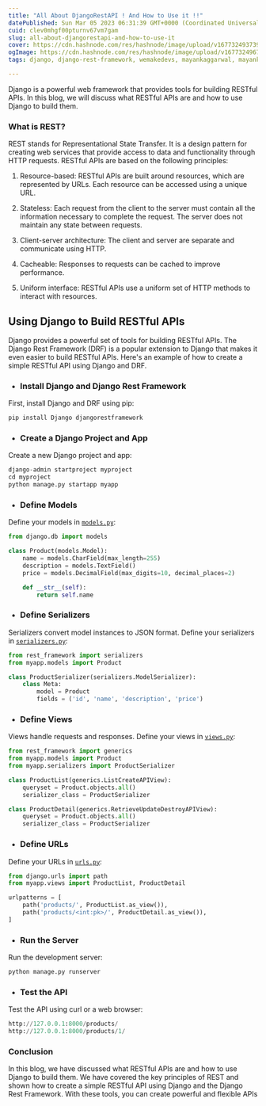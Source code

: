 ```yaml
---
title: "All About DjangoRestAPI ! And How to Use it !!"
datePublished: Sun Mar 05 2023 06:31:39 GMT+0000 (Coordinated Universal Time)
cuid: clev0mhgf00pturnv67vm7gam
slug: all-about-djangorestapi-and-how-to-use-it
cover: https://cdn.hashnode.com/res/hashnode/image/upload/v1677324937393/d9df9985-f936-4780-8883-d22d9bff566b.png
ogImage: https://cdn.hashnode.com/res/hashnode/image/upload/v1677324967175/b5f37e5b-b0ac-4c4c-93f0-8a897cdb6915.png
tags: django, django-rest-framework, wemakedevs, mayankaggarwal, mayank

---
```


Django is a powerful web framework that provides tools for building RESTful APIs. In this blog, we will discuss what RESTful APIs are and how to use Django to build them.

### What is REST?

REST stands for Representational State Transfer. It is a design pattern for creating web services that provide access to data and functionality through HTTP requests. RESTful APIs are based on the following principles:

1. Resource-based: RESTful APIs are built around resources, which are represented by URLs. Each resource can be accessed using a unique URL.
    
2. Stateless: Each request from the client to the server must contain all the information necessary to complete the request. The server does not maintain any state between requests.
    
3. Client-server architecture: The client and server are separate and communicate using HTTP.
    
4. Cacheable: Responses to requests can be cached to improve performance.
    
5. Uniform interface: RESTful APIs use a uniform set of HTTP methods to interact with resources.
    

## Using Django to Build RESTful APIs

Django provides a powerful set of tools for building RESTful APIs. The Django Rest Framework (DRF) is a popular extension to Django that makes it even easier to build RESTful APIs. Here's an example of how to create a simple RESTful API using Django and DRF.

* ### Install Django and Django Rest Framework
    

First, install Django and DRF using pip:

```python
pip install Django djangorestframework
```

* ### Create a Django Project and App
    

Create a new Django project and app:

```python
django-admin startproject myproject
cd myproject
python manage.py startapp myapp
```

* ### Define Models
    

Define your models in [`models.py`](http://models.py):

```python
from django.db import models

class Product(models.Model):
    name = models.CharField(max_length=255)
    description = models.TextField()
    price = models.DecimalField(max_digits=10, decimal_places=2)

    def __str__(self):
        return self.name
```

* ### Define Serializers
    

Serializers convert model instances to JSON format. Define your serializers in [`serializers.py`](http://serializers.py):

```python
from rest_framework import serializers
from myapp.models import Product

class ProductSerializer(serializers.ModelSerializer):
    class Meta:
        model = Product
        fields = ('id', 'name', 'description', 'price')
```

* ### Define Views
    

Views handle requests and responses. Define your views in [`views.py`](http://views.py):

```python
from rest_framework import generics
from myapp.models import Product
from myapp.serializers import ProductSerializer

class ProductList(generics.ListCreateAPIView):
    queryset = Product.objects.all()
    serializer_class = ProductSerializer

class ProductDetail(generics.RetrieveUpdateDestroyAPIView):
    queryset = Product.objects.all()
    serializer_class = ProductSerializer
```

* ### Define URLs
    

Define your URLs in [`urls.py`](http://urls.py):

```python
from django.urls import path
from myapp.views import ProductList, ProductDetail

urlpatterns = [
    path('products/', ProductList.as_view()),
    path('products/<int:pk>/', ProductDetail.as_view()),
]
```

* ### Run the Server
    

Run the development server:

```python
python manage.py runserver
```

* ### Test the API
    

Test the API using curl or a web browser:

```python
http://127.0.0.1:8000/products/
http://127.0.0.1:8000/products/1/
```

### Conclusion

In this blog, we have discussed what RESTful APIs are and how to use Django to build them. We have covered the key principles of REST and shown how to create a simple RESTful API using Django and the Django Rest Framework. With these tools, you can create powerful and flexible APIs